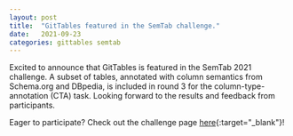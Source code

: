 ```yaml
---
layout: post
title:  "GitTables featured in the SemTab challenge."
date:   2021-09-23
categories: gittables semtab
---
```


Excited to announce that GitTables is featured in the SemTab 2021 challenge. A subset of tables, annotated with column semantics from Schema.org and DBpedia, is included in round 3 for the column-type-annotation (CTA) task.
Looking forward to the results and feedback from participants.

Eager to participate? Check out the challenge page [here](https://www.cs.ox.ac.uk/isg/challenges/sem-tab/2021/index.html){:target="_blank"}!